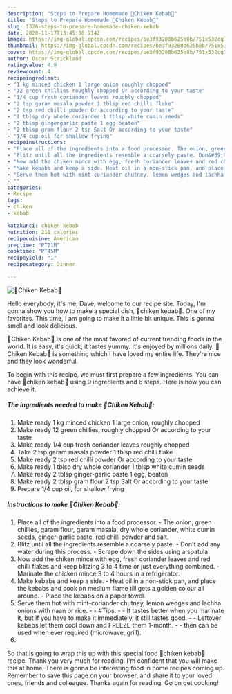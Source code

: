 ```yaml
---
description: "Steps to Prepare Homemade 🥘Chiken Kebab🥘"
title: "Steps to Prepare Homemade 🥘Chiken Kebab🥘"
slug: 1326-steps-to-prepare-homemade-chiken-kebab
date: 2020-11-17T13:45:00.914Z
image: https://img-global.cpcdn.com/recipes/be3f93280b625b8b/751x532cq70/🥘chiken-kebab🥘-recipe-main-photo.jpg
thumbnail: https://img-global.cpcdn.com/recipes/be3f93280b625b8b/751x532cq70/🥘chiken-kebab🥘-recipe-main-photo.jpg
cover: https://img-global.cpcdn.com/recipes/be3f93280b625b8b/751x532cq70/🥘chiken-kebab🥘-recipe-main-photo.jpg
author: Oscar Strickland
ratingvalue: 4.9
reviewcount: 4
recipeingredient:
- "1 kg minced chicken 1 large onion roughly chopped"
- "12 green chillies roughly chopped Or according to your taste"
- "1/4 cup fresh coriander leaves roughly chopped"
- "2 tsp garam masala powder 1 tblsp red chilli flake"
- "2 tsp red chilli powder Or according to your taste"
- "1 tblsp dry whole coriander 1 tblsp white cumin seeds"
- "2 tblsp gingergarlic paste 1 egg beaten"
- "2 tblsp gram flour 2 tsp Salt Or according to your taste"
- "1/4 cup oil for shallow frying"
recipeinstructions:
- "Place all of the ingredients into a food processor. The onion, green chillies, garam flour, garam masala, dry whole coriander, white cumin seeds, ginger-garlic paste, red chilli powder and salt."
- "Blitz until all the ingredients resemble a coarsely paste. Don&#39;t add any water during this process. Scrape down the sides using a spatula."
- "Now add the chiken mince with egg, fresh coriander leaves and red chilli flakes and keep blitzing 3 to 4 time or just everything combined. Marinate the chicken mince 3 to 4 hours in a refrigerator."
- "Make kebabs and keep a side. Heat oil in a non-stick pan, and place the kebabs and cook on medium flame till gets a golden colour all around. Place the kebabs on a paper towel."
- "Serve them hot with mint-coriander chutney, lemon wedges and lachha onions with naan or rice.  #Tips:  It tastes better when you marinate it, but if you have to make it immediately, it still tastes good.  Leftover kebebs let them cool down and FREEZE them 1-month.   then can be used when ever required (microwave, grill)."
- ""
categories:
- Recipe
tags:
- chiken
- kebab

katakunci: chiken kebab 
nutrition: 211 calories
recipecuisine: American
preptime: "PT21M"
cooktime: "PT45M"
recipeyield: "1"
recipecategory: Dinner

---
```



![🥘Chiken Kebab🥘](https://img-global.cpcdn.com/recipes/be3f93280b625b8b/751x532cq70/🥘chiken-kebab🥘-recipe-main-photo.jpg)

Hello everybody, it's me, Dave, welcome to our recipe site. Today, I'm gonna show you how to make a special dish, 🥘chiken kebab🥘. One of my favorites. This time, I am going to make it a little bit unique. This is gonna smell and look delicious.

🥘Chiken Kebab🥘 is one of the most favored of current trending foods in the world. It is easy, it's quick, it tastes yummy. It's enjoyed by millions daily. 🥘Chiken Kebab🥘 is something which I have loved my entire life. They're nice and they look wonderful.




To begin with this recipe, we must first prepare a few ingredients. You can have 🥘chiken kebab🥘 using 9 ingredients and 6 steps. Here is how you can achieve it.

<!--inarticleads1-->

##### The ingredients needed to make 🥘Chiken Kebab🥘:

1. Make ready 1 kg minced chicken 1 large onion, roughly chopped
1. Make ready 12 green chillies, roughly chopped Or according to your taste
1. Make ready 1/4 cup fresh coriander leaves roughly chopped
1. Take 2 tsp garam masala powder 1 tblsp red chilli flake
1. Make ready 2 tsp red chilli powder Or according to your taste
1. Make ready 1 tblsp dry whole coriander 1 tblsp white cumin seeds
1. Make ready 2 tblsp ginger-garlic paste 1 egg, beaten
1. Make ready 2 tblsp gram flour 2 tsp Salt Or according to your taste
1. Prepare 1/4 cup oil, for shallow frying




<!--inarticleads2-->

##### Instructions to make 🥘Chiken Kebab🥘:

1. Place all of the ingredients into a food processor. - The onion, green chillies, garam flour, garam masala, dry whole coriander, white cumin seeds, ginger-garlic paste, red chilli powder and salt.
1. Blitz until all the ingredients resemble a coarsely paste. - Don&#39;t add any water during this process. - Scrape down the sides using a spatula.
1. Now add the chiken mince with egg, fresh coriander leaves and red chilli flakes and keep blitzing 3 to 4 time or just everything combined. - Marinate the chicken mince 3 to 4 hours in a refrigerator.
1. Make kebabs and keep a side. - Heat oil in a non-stick pan, and place the kebabs and cook on medium flame till gets a golden colour all around. - Place the kebabs on a paper towel.
1. Serve them hot with mint-coriander chutney, lemon wedges and lachha onions with naan or rice. -  - #Tips: -  - It tastes better when you marinate it, but if you have to make it immediately, it still tastes good. -  - Leftover kebebs let them cool down and FREEZE them 1-month. -   - then can be used when ever required (microwave, grill).
1. 




So that is going to wrap this up with this special food 🥘chiken kebab🥘 recipe. Thank you very much for reading. I'm confident that you will make this at home. There is gonna be interesting food in home recipes coming up. Remember to save this page on your browser, and share it to your loved ones, friends and colleague. Thanks again for reading. Go on get cooking!
